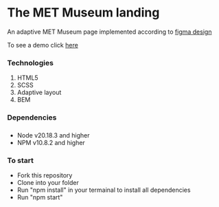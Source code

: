 # The MET Museum landing
An adaptive MET Museum page implemented according to [figma design](https://www.figma.com/design/lSR1m42L9YwzQwzzxKwHpw/THE-MET?node-id=8590-160&t=0DEeXfdDErhnVoOc-0)

To see a demo click [here](https://kaminazer.github.io/layout_landing-page/)
### Technologies
1. HTML5
2. SCSS
3. Adaptive layout
4. BEM
### Dependencies
###
- Node v20.18.3 and higher
- NPM v10.8.2 and higher
### To start
- Fork this repository
- Clone into your folder
- Run "npm install" in your termainal to install all dependencies
- Run "npm start"

